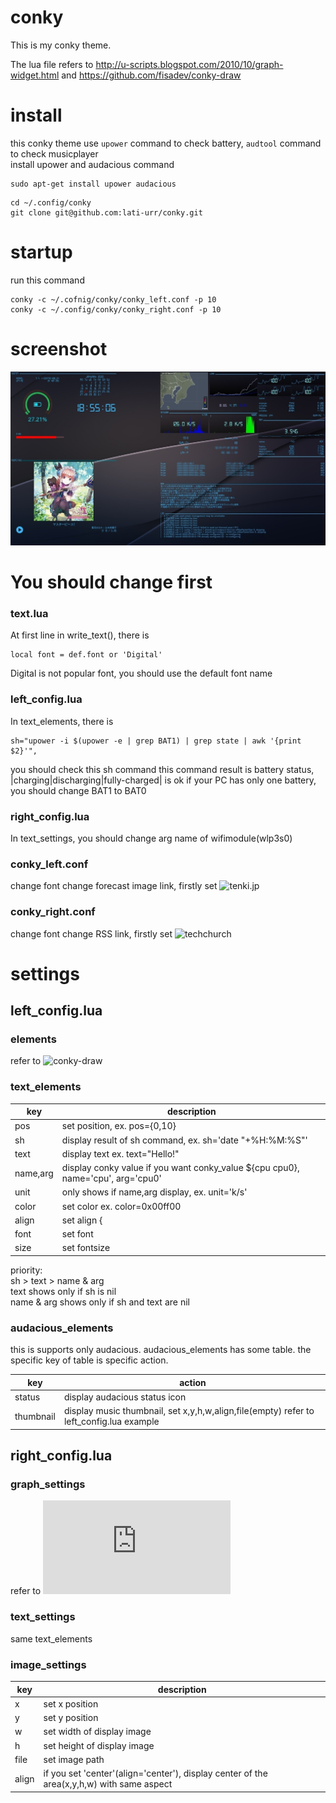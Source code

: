 # conky
This is my conky theme.

The lua file refers to http://u-scripts.blogspot.com/2010/10/graph-widget.html and https://github.com/fisadev/conky-draw

# install
this conky theme use `upower` command to check battery, `audtool` command to check musicplayer  
install upower and audacious command
```
sudo apt-get install upower audacious
```
```
cd ~/.config/conky
git clone git@github.com:lati-urr/conky.git
```

# startup
run this command
```
conky -c ~/.cofnig/conky/conky_left.conf -p 10
conky -c ~/.config/conky/conky_right.conf -p 10
```

# screenshot
![screenshot](https://github.com/lati-urr/conky/blob/image/conky_demo.jpg)

# You should change first
### text.lua
At first line in write_text(), there is 
```
local font = def.font or 'Digital'
```
Digital is not popular font, you should use the default font name
### left_config.lua
In text_elements, there is
```
sh="upower -i $(upower -e | grep BAT1) | grep state | awk '{print $2}'",
```
you should check this sh command
this command result is battery status, |charging|discharging|fully-charged| is ok
if your PC has only one battery, you should change BAT1 to BAT0
### right_config.lua
In text_settings,
you should change arg name of wifimodule(wlp3s0)
### conky_left.conf
change font
change forecast image link, firstly set ![tenki.jp](https://static.tenki.jp/static-images/rainmesh/60/pref-15-large.jpg)
### conky_right.conf
change font
change RSS link, firstly set ![techchurch](https://jp.techcrunch.com/feed/)


# settings
## left_config.lua
### elements
refer to ![conky-draw](https://github.com/fisadev/conky-draw)

### text_elements

| key | description |
| -------- | ------------------------------------------------------------------------------- |
| pos | set position, ex. pos={0,10} |
| sh | display result of sh command, ex. sh='date "+%H:%M:%S"' |
| text | display text ex. text="Hello!" |
| name,arg | display conky value if you want conky_value ${cpu cpu0}, name='cpu', arg='cpu0' |
| unit | only shows if name,arg display, ex. unit='k/s' |
| color | set color ex. color=0x00ff00 |
| align | set align {|center|right|,|top|middle|bottom|} |
| font | set font | 
| size | set fontsize |

priority:  
sh > text > name & arg  
text shows only if sh is nil  
name & arg shows only if sh and text are nil  
### audacious_elements
this is supports only audacious.
audacious_elements has some table.
the specific key of table is specific action.

| key | action |
| --------- | --------------------------------------------------------------------------------------- |
| status | display audacious status icon |
| thumbnail | display music thumbnail, set x,y,h,w,align,file(empty) refer to left_config.lua example |

## right_config.lua
### graph_settings
refer to ![Graph-Widget](http://u-scripts.blogspot.com/2010/10/graph-widget.html)

### text_settings
same text_elements
### image_settings

| key | description |
| ----- | ----------------------------------------------------------------------------------------- |
| x | set x position |
| y | set y position |
| w | set width of display image |
| h | set height of display image | 
| file | set image path |
| align | if you set 'center'(align='center'), display center of the area(x,y,h,w) with same aspect |
